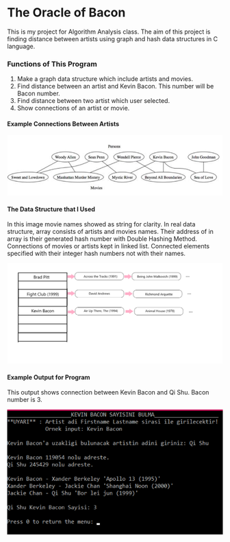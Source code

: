 # The Oracle of Bacon
This is my project for Algorithm Analysis class. The aim of this project is finding distance between artists using graph and hash data structures in C language.

### Functions of This Program
1. Make a graph data structure which include artists and movies.
2. Find distance between an artist and Kevin Bacon. This number will be Bacon number.
3. Find distance between two artist which user selected.
4. Show connections of an artist or movie.

#### Example Connections Between Artists

![Example connections between artists](Images/artists.png)

#### The Data Structure that I Used

In this image movie names showed as string for clarity. In real data structure, array consists of artists and movies names. Their address of in array is their generated hash number with Double Hashing Method. Connections of movies or artists kept in linked list. Connected elements specified with their integer hash numbers not with their names.

![The data structure that I used](Images/veri_yapısı.png)

#### Example Output for Program
This output shows connection between Kevin Bacon and Qi Shu. Bacon number is 3.

![Example output for program](Images/çıktı.png)

